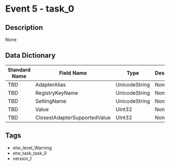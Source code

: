 # Event 5 - task_0

## Description
None

## Data Dictionary
|Standard Name|Field Name|Type|Description|Sample Value|
|---|---|---|---|---|
|TBD|AdapterAlias|UnicodeString|None|`None`|
|TBD|RegistryKeyName|UnicodeString|None|`None`|
|TBD|SettingName|UnicodeString|None|`None`|
|TBD|Value|UInt32|None|`None`|
|TBD|ClosestAdapterSupportedValue|UInt32|None|`None`|

## Tags
* etw_level_Warning
* etw_task_task_0
* version_1